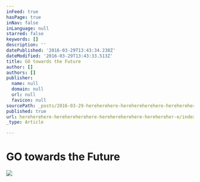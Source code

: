 ```yaml
---
inFeed: true
hasPage: true
inNav: false
inLanguage: null
starred: false
keywords: []
description: ''
datePublished: '2016-03-29T13:43:34.238Z'
dateModified: '2016-03-29T13:43:33.513Z'
title: GO towards the Future
author: []
authors: []
publisher:
  name: null
  domain: null
  url: null
  favicon: null
sourcePath: _posts/2016-03-29-hereherehere-herehereherehere-herehereherehere-herehereher-e.md
published: true
url: hereherehere-herehereherehere-herehereherehere-herehereher-e/index.html
_type: Article

---
```

# GO towards the Future
![](https://the-grid-user-content.s3-us-west-2.amazonaws.com/84794148-1f5a-416e-b10d-316b04d80749.jpg)